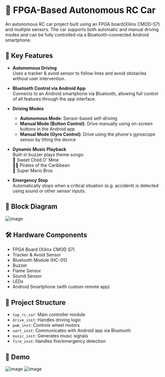 # 🚗 FPGA-Based Autonomous RC Car

An autonomous RC car project built using an FPGA board(Xilinx CMOD-S7) and multiple sensors. The car supports both automatic and manual driving modes and can be fully controlled via a Bluetooth-connected Android smartphone.

## 📱 Key Features

- **Autonomous Driving**  
  Uses a tracker & avoid sensor to follow lines and avoid obstacles without user intervention.

- **Bluetooth Control via Android App**  
  Connects to an Android smartphone via Bluetooth, allowing full control of all features through the app interface.

- **Driving Modes**  
  - **Autonomous Mode**: Sensor-based self-driving  
  - **Manual Mode (Button Control)**: Drive manually using on-screen buttons in the Android app  
  - **Manual Mode (Gyro Control)**: Drive using the phone's gyroscope sensor by tilting the device

- **Dynamic Music Playback**  
  Built-in buzzer plays theme songs:  
  🎸 Sweet Child O' Mine  
  🏴‍☠️ Pirates of the Caribbean  
  🍄 Super Mario Bros

- **Emergency Stop**  
  Automatically stops when a critical situation (e.g. accident) is detected using sound or other sensor inputs.

## 🧠 Block Diagram

![image](https://github.com/user-attachments/assets/33144e17-c4c9-4e90-8051-900cc31f9df8)


## 🛠️ Hardware Components

- FPGA Board (Xilinx CMOD S7)
- Tracker & Avoid Sensor
- Bluetooth Module (HC-05)
- Buzzer
- Flame Sensor
- Sound Sensor
- LEDs
- Android Smartphone (with custom remote app)

## 📂 Project Structure

- `top_rc_car`: Main controller module
- `drive_inst`: Handles driving logic
- `pwm_inst`: Controls wheel motors
- `uart_inst`: Communicates with Android app via Bluetooth
- `music_inst`: Generates music signals
- `fire_inst`: Handles fire/emergency detection

## 📸 Demo

![image](https://github.com/user-attachments/assets/3c96adec-5f59-4ca2-ba17-af8ae95bb72e)
![image](https://github.com/user-attachments/assets/4e5c6183-2e3c-492f-9a5f-cdb0362140ab)

